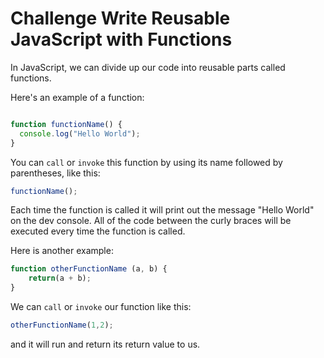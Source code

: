 # Challenge Write Reusable JavaScript with Functions

In JavaScript, we can divide up our code into reusable parts called functions.

Here's an example of a function:

```javascript

function functionName() {
  console.log("Hello World");
}
```

You can `call` or `invoke` this function by using its name followed by parentheses, like this:

```javascript
functionName();
```

Each time the function is called it will print out the message "Hello World" on the dev console. All of the code between the curly braces will be executed every time the function is called.

Here is another example:

```javascript
function otherFunctionName (a, b) {
    return(a + b);
}
```

We can `call` or `invoke` our function like this:

```javascript
otherFunctionName(1,2);
```

and it will run and return its return value to us.
